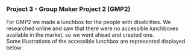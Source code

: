 ### Project 3 - Group Maker Project 2 (GMP2)
For GMP2 we made a lunchbox for the people with disabilities. We researched online and saw that there were no accessible lunchboxes available in the market, so we went ahead and created one. </br>
Some illustrations of the accessible lunchbox are represented displayed below: </br>